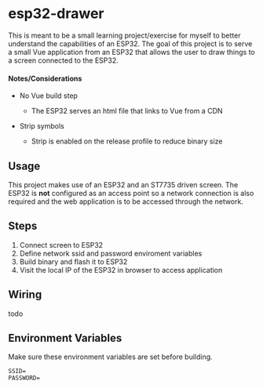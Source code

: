 # esp32-drawer

This is meant to be a small learning project/exercise for myself to better
understand the capabilities of an ESP32. The goal of this project is to
serve a small Vue application from an ESP32 that allows the user to draw things
to a screen connected to the ESP32.

#### Notes/Considerations

* No Vue build step
    * The ESP32 serves an html file that links to Vue from a CDN

* Strip symbols
    * Strip is enabled on the release profile to reduce binary size

## Usage

This project makes use of an ESP32 and an ST7735 driven screen. The ESP32 is
**not** configured as an access point so a network connection is also required
and the web application is to be accessed through the network.

## Steps
1. Connect screen to ESP32
2. Define network ssid and password enviroment variables
3. Build binary and flash it to ESP32
4. Visit the local IP of the ESP32 in browser to access application

## Wiring

todo

## Environment Variables

Make sure these environment variables are set before building.

```shell
SSID=
PASSWORD=
```


